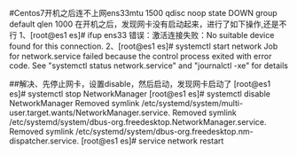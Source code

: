 #Centos7开机之后连不上网ens33mtu 1500 qdisc noop state DOWN group default qlen 1000
在开机之后，发现网卡没有启动起来，进行了如下操作,还是不行
1、[root@es1 es]# ifup ens33
错误：激活连接失败：No suitable device found for this connection.
2、[root@es1 es]#  systemctl start network
Job for network.service failed because the control process exited with error code. See "systemctl status network.service" and "journalctl -xe" for details

##解决、先停止网卡，设置disable，然后启动，发现网卡启动了
[root@es1 es]# systemctl stop NetworkManager
[root@es1 es]# systemctl disable NetworkManager
Removed symlink /etc/systemd/system/multi-user.target.wants/NetworkManager.service.
Removed symlink /etc/systemd/system/dbus-org.freedesktop.NetworkManager.service.
Removed symlink /etc/systemd/system/dbus-org.freedesktop.nm-dispatcher.service.
[root@es1 es]# service network restart